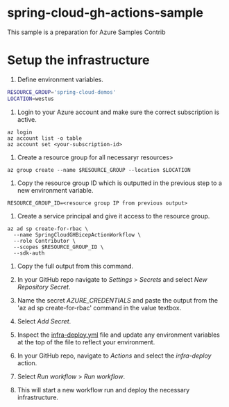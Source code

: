 # spring-cloud-gh-actions-sample
This sample is a preparation for Azure Samples Contrib


# Setup the infrastructure

1. Define environment variables.

```bash
RESOURCE_GROUP='spring-cloud-demos'
LOCATION=westus
```

1. Login to your Azure account and make sure the correct subscription is active. 

```azurecli
az login
az account list -o table
az account set <your-subscription-id>
```

1. Create a resource group for all necessaryr resources> 

```azurecli
az group create --name $RESOURCE_GROUP --location $LOCATION
```

1. Copy the resource group ID which is outputted in the previous step to a new environment variable.

```azurecli
RESOURCE_GROUP_ID=<resource group IP from previous output>
```

1. Create a service principal and give it access to the resource group.

```azure cli
az ad sp create-for-rbac \
  --name SpringCloudGHBicepActionWorkflow \
  --role Contributor \
  --scopes $RESOURCE_GROUP_ID \
  --sdk-auth
```

1. Copy the full output from this command. 

1. In your GitHub repo navigate to *Settings* > *Secrets* and select *New Repository Secret*.

1. Name the secret _AZURE_CREDENTIALS_ and paste the output from the 'az ad sp create-for-rbac' command in the value textbox.

1. Select *Add Secret*.

1. Inspect the [infra-deploy.yml](.github/workflows/infra-deploy.yml) file and update any environment variables at the top of the file to reflect your environment. 

1. In your GitHub repo, navigate to *Actions* and select the *infra-deploy* action. 

1. Select *Run workflow* > *Run workflow*. 

1. This will start a new workflow run and deploy the necessary infrastructure. 
